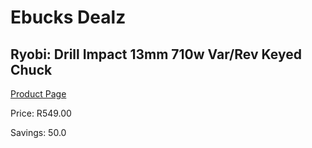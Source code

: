 
# Ebucks Dealz
## Ryobi: Drill Impact 13mm 710w Var/Rev Keyed Chuck
[Product Page](https://www.ebucks.com/web/shop/productSelected.do?prodId=315058213&catId=717324798)

Price: R549.00

Savings: 50.0


	